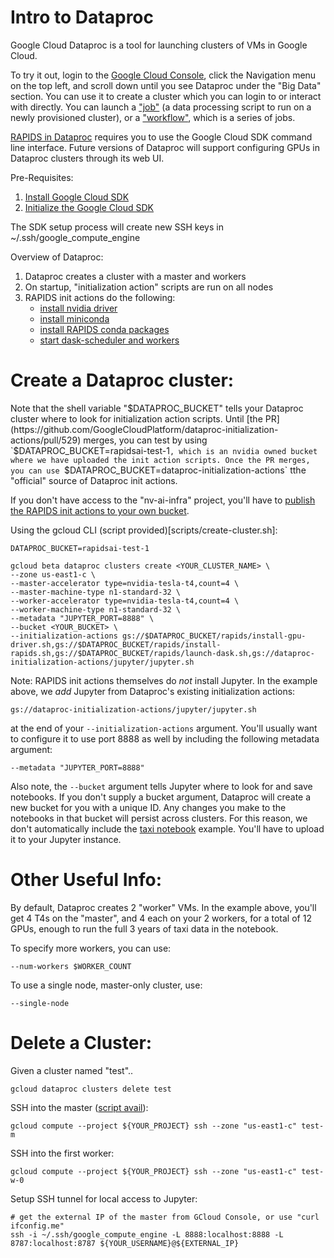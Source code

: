 # Intro to Dataproc

Google Cloud Dataproc is a tool for launching clusters of VMs in Google Cloud.

To try it out, login to the [Google Cloud Console](https://console.cloud.google.com/), click the Navigation menu on the top left, and scroll down until you see Dataproc under the "Big Data" section. You can use it to create a cluster which you can login to or interact with directly. You can launch a ["job"](https://cloud.google.com/dataproc/docs/guides/submit-job) (a data processing script to run on a newly provisioned cluster), or a ["workflow"](https://cloud.google.com/dataproc/docs/concepts/workflows/using-workflows), which is a series of jobs.

[RAPIDS in Dataproc](https://github.com/randerzander/dataproc-initialization-actions/tree/master/rapids) requires you to use the Google Cloud SDK command line interface. Future versions of Dataproc will support configuring GPUs in Dataproc clusters through its web UI.

Pre-Requisites:
1. [Install Google Cloud SDK](https://cloud.google.com/sdk/install)
2. [Initialize the Google Cloud SDK](https://cloud.google.com/sdk/docs/initializing)

The SDK setup process will create new SSH keys in ~/.ssh/google_compute_engine

Overview of Dataproc:
1. Dataproc creates a cluster with a master and workers
2. On startup, "initialization action" scripts are run on all nodes
3. RAPIDS init actions do the following:
    - [install nvidia driver](https://github.com/randerzander/dataproc-initialization-actions/blob/master/rapids/install-gpu-driver.sh)
    - [install miniconda](https://github.com/GoogleCloudPlatform/dataproc-initialization-actions/tree/master/conda)
    - [install RAPIDS conda packages](https://github.com/randerzander/dataproc-initialization-actions/blob/master/rapids/install-rapids.sh)
    - [start dask-scheduler and workers](https://github.com/randerzander/dataproc-initialization-actions/blob/master/rapids/launch-dask.sh)

# Create a Dataproc cluster:

Note that the shell variable "$DATAPROC_BUCKET" tells your Dataproc cluster where to look for initialization action scripts. Until [the PR](https://github.com/GoogleCloudPlatform/dataproc-initialization-actions/pull/529) merges, you can test by using `$DATAPROC_BUCKET=rapidsai-test-1`, which is an nvidia owned bucket where we have uploaded the init action scripts. Once the PR merges, you can use `$DATAPROC_BUCKET=dataproc-initialization-actions` tthe "official" source of Dataproc init actions.

If you don't have access to the "nv-ai-infra" project, you'll have to [publish the RAPIDS init actions to your own bucket](scripts/publish.sh).

Using the gcloud CLI (script provided)[scripts/create-cluster.sh]:
```
DATAPROC_BUCKET=rapidsai-test-1

gcloud beta dataproc clusters create <YOUR_CLUSTER_NAME> \
--zone us-east1-c \
--master-accelerator type=nvidia-tesla-t4,count=4 \
--master-machine-type n1-standard-32 \
--worker-accelerator type=nvidia-tesla-t4,count=4 \
--worker-machine-type n1-standard-32 \
--metadata "JUPYTER_PORT=8888" \
--bucket <YOUR_BUCKET> \
--initialization-actions gs://$DATAPROC_BUCKET/rapids/install-gpu-driver.sh,gs://$DATAPROC_BUCKET/rapids/install-rapids.sh,gs://$DATAPROC_BUCKET/rapids/launch-dask.sh,gs://dataproc-initialization-actions/jupyter/jupyter.sh
```

Note: RAPIDS init actions themselves do _not_ install Jupyter. In the example above, we *add* Jupyter from Dataproc's existing initialization actions:
```
gs://dataproc-initialization-actions/jupyter/jupyter.sh
```
at the end of your `--initialization-actions` argument. You'll usually want to configure it to use port 8888 as well by including the following metadata argument:
```
--metadata "JUPYTER_PORT=8888"
```


Also note, the `--bucket` argument tells Jupyter where to look for and save notebooks. If you don't supply a bucket argument, Dataproc will create a new bucket for you with a unique ID. Any changes you make to the notebooks in that bucket will persist across clusters. For this reason, we don't automatically include the [taxi notebook](https://github.com/randerzander/dataproc-initialization-actions/blob/master/rapids/notebooks/NYCTaxi-E2E.ipynb) example. You'll have to upload it to your Jupyter instance.

# Other Useful Info:

By default, Dataproc creates 2 "worker" VMs. In the example above, you'll get 4 T4s on the "master", and 4 each on your 2 workers, for a total of 12 GPUs, enough to run the full 3 years of taxi data in the notebook.

To specify more workers, you can use:
```
--num-workers $WORKER_COUNT
```

To use a single node, master-only cluster, use:
```
--single-node
```

# Delete a Cluster:

Given a cluster named "test"..

```
gcloud dataproc clusters delete test
```

SSH into the master ([script avail](scripts/ssh.sh)):
```
gcloud compute --project ${YOUR_PROJECT} ssh --zone "us-east1-c" test-m
```

SSH into the first worker:
```
gcloud compute --project ${YOUR_PROJECT} ssh --zone "us-east1-c" test-w-0
```

Setup SSH tunnel for local access to Jupyter:
```
# get the external IP of the master from GCloud Console, or use "curl ifconfig.me"
ssh -i ~/.ssh/google_compute_engine -L 8888:localhost:8888 -L 8787:localhost:8787 ${YOUR_USERNAME}@${EXTERNAL_IP}
```

